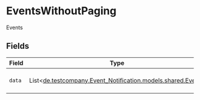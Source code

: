 # EventsWithoutPaging

Events


## Fields

| Field                                                                                       | Type                                                                                        | Required                                                                                    | Description                                                                                 |
| ------------------------------------------------------------------------------------------- | ------------------------------------------------------------------------------------------- | ------------------------------------------------------------------------------------------- | ------------------------------------------------------------------------------------------- |
| `data`                                                                                      | List<[de.testcompany.Event_Notification.models.shared.Event](../../models/shared/Event.md)> | :heavy_check_mark:                                                                          | Array of event notifications.                                                               |